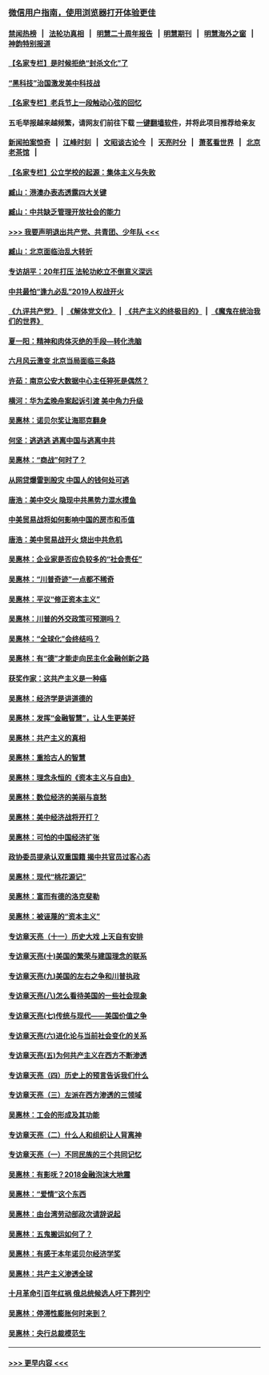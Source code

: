 ### [微信用户指南，使用浏览器打开体验更佳](https://github.com/gfw-breaker/banned-news1/blob/master/indexes/wechat-guide.md?t=0)
#### [禁闻热榜](热点新闻.md?t=0)  &nbsp;&nbsp;|&nbsp;&nbsp; [法轮功真相](https://github.com/gfw-breaker/truth/blob/master/README.md?t=0) &nbsp;&nbsp;|&nbsp;&nbsp; [明慧二十周年报告](https://github.com/gfw-breaker/mh-reports/blob/master/README.md?t=0) &nbsp;&nbsp;|&nbsp;&nbsp;[明慧期刊](https://github.com/gfw-breaker/mh-qikan) &nbsp;&nbsp;|&nbsp;&nbsp; [明慧海外之窗](https://github.com/gfw-breaker/mh-news/blob/master/README.md?t=0) &nbsp;&nbsp;|&nbsp;&nbsp; [神韵特别报道](https://github.com/gfw-breaker/mh-news/blob/master/shenyun.md?t=0)
#### [【名家专栏】是时候拒绝“封杀文化”了](../pages/nsc423/n11814093.md?t=02160502) 
#### [“黑科技”治国激发美中科技战](../pages/nsc423/n11638056.md?t=02160502) 
#### [【名家专栏】老兵节上一段触动心弦的回忆](../pages/nsc423/n11646016.md?t=02160502) 
#### 五毛举报越来越频繁，请网友们前往下载 [一键翻墙软件](https://github.com/gfw-breaker/ssr-accounts)，并将此项目推荐给亲友
#### [新闻拍案惊奇](https://github.com/gfw-breaker/banned-news1/blob/master/pages/link4.md) &nbsp;&nbsp;|&nbsp;&nbsp; [江峰时刻](https://github.com/gfw-breaker/banned-news1/blob/master/pages/link4.md) &nbsp;&nbsp;|&nbsp;&nbsp; [文昭谈古论今](https://github.com/gfw-breaker/banned-news1/blob/master/pages/link4.md) &nbsp;&nbsp;|&nbsp;&nbsp; [天亮时分](https://github.com/gfw-breaker/banned-news1/blob/master/pages/link4.md) &nbsp;&nbsp;|&nbsp;&nbsp; [萧茗看世界](https://github.com/gfw-breaker/banned-news1/blob/master/pages/link4.md) &nbsp;&nbsp;|&nbsp;&nbsp; [北京老茶馆](https://github.com/gfw-breaker/banned-news1/blob/master/pages/link4.md) &nbsp;&nbsp;|&nbsp;&nbsp; 
#### [【名家专栏】公立学校的起源：集体主义与失败](../pages/nsc423/n11601833.md?t=02160502) 
#### [臧山：港澳办表态透露四大关键](../pages/nsc423/n11421628.md?t=02160502) 
#### [臧山：中共缺乏管理开放社会的能力](../pages/nsc423/n11407457.md?t=02160502) 
#### [>>> 我要声明退出共产党、共青团、少年队 <<<](https://github.com/begood0513/goodnews/blob/master/quit/letter.md) 
#### [臧山：北京面临治乱大转折](../pages/nsc423/n11406895.md?t=02160502) 
#### [专访胡平：20年打压 法轮功屹立不倒意义深远](../pages/nsc423/n11398800.md?t=02160502) 
#### [中共最怕“逢九必乱”2019人权战开火](../pages/nsc423/n11385248.md?t=02160502) 
#### [《九评共产党》](https://github.com/begood0513/9ping.md/blob/master/README.md) &nbsp;|&nbsp; [《解体党文化》](../../../../jtdwh.md/blob/master/README.md)  &nbsp;|&nbsp; [《共产主义的终极目的》](../../../../gczydzjmd.md/blob/master/README.md) &nbsp;|&nbsp; [《魔鬼在统治我们的世界》](../../../../mgztzwmdsj.md/blob/master/README.md) 
#### [夏一阳：精神和肉体灭绝的手段—转化洗脑](../pages/nsc423/n11368250.md?t=02160502) 
#### [六月风云激变 北京当局面临三条路](../pages/nsc423/n11313668.md?t=02160502) 
#### [许茹：南京公安大数据中心主任猝死是偶然？](../pages/nsc423/n11064744.md?t=02160502) 
#### [横河：华为孟晚舟案起诉引渡 美中角力升级](../pages/nsc423/n11027230.md?t=02160502) 
#### [吴惠林：诺贝尔奖让海耶克翻身](../pages/nsc423/n10890049.md?t=02160502) 
#### [何坚：逃逃逃 逃离中国与逃离中共](../pages/nsc423/n10592891.md?t=02160502) 
#### [吴惠林：“商战”何时了？](../pages/nsc423/n10573558.md?t=02160502) 
#### [从网贷爆雷到股灾 中国人的钱何处可逃](../pages/nsc423/n10572800.md?t=02160502) 
#### [唐浩：美中交火 隐现中共黑势力混水摸鱼](../pages/nsc423/n10544040.md?t=02160502) 
#### [中美贸易战将如何影响中国的房市和币值](../pages/nsc423/n10543697.md?t=02160502) 
#### [唐浩：美中贸易战开火 烧出中共危机](../pages/nsc423/n10540126.md?t=02160502) 
#### [吴惠林：企业家是否应负较多的“社会责任”](../pages/nsc423/n10535022.md?t=02160502) 
#### [吴惠林：“川普奇迹”一点都不稀奇](../pages/nsc423/n10512808.md?t=02160502) 
#### [吴惠林：平议“修正资本主义”](../pages/nsc423/n10495724.md?t=02160502) 
#### [吴惠林：川普的外交政策可预测吗？](../pages/nsc423/n10462387.md?t=02160502) 
#### [吴惠林：“全球化”会终结吗？](../pages/nsc423/n10452838.md?t=02160502) 
#### [吴惠林：有“德”才能走向民主化金融创新之路](../pages/nsc423/n10432292.md?t=02160502) 
#### [获奖作家：这共产主义是一种癌](../pages/nsc423/n10431541.md?t=02160502) 
#### [吴惠林：经济学是讲道德的](../pages/nsc423/n10398014.md?t=02160502) 
#### [吴惠林：发挥“金融智慧”，让人生更美好](../pages/nsc423/n10375019.md?t=02160502) 
#### [吴惠林：共产主义的真相](../pages/nsc423/n10351394.md?t=02160502) 
#### [吴惠林：重拾古人的智慧](../pages/nsc423/n10337691.md?t=02160502) 
#### [吴惠林：理念永恒的《资本主义与自由》](../pages/nsc423/n10316274.md?t=02160502) 
#### [吴惠林：数位经济的美丽与哀愁](../pages/nsc423/n10292946.md?t=02160502) 
#### [吴惠林：美中经济战将开打？](../pages/nsc423/n10258825.md?t=02160502) 
#### [吴惠林：可怕的中国经济扩张](../pages/nsc423/n10219147.md?t=02160502) 
#### [政协委员提承认双重国籍 揭中共官员过客心态](../pages/nsc423/n10208809.md?t=02160502) 
#### [吴惠林：现代“桃花源记”](../pages/nsc423/n10185234.md?t=02160502) 
#### [吴惠林：富而有德的洛克斐勒](../pages/nsc423/n10142264.md?t=02160502) 
#### [吴惠林：被诬蔑的“资本主义”](../pages/nsc423/n10124816.md?t=02160502) 
#### [专访章天亮（十一）历史大戏 上天自有安排](../pages/nsc423/n10094905.md?t=02160502) 
#### [专访章天亮(十)美国的繁荣与建国理念的联系](../pages/nsc423/n10094899.md?t=02160502) 
#### [专访章天亮(九)美国的左右之争和川普执政](../pages/nsc423/n10094889.md?t=02160502) 
#### [专访章天亮(八)怎么看待美国的一些社会现象](../pages/nsc423/n10094857.md?t=02160502) 
#### [专访章天亮(七)传统与现代——美国价值之争](../pages/nsc423/n10093140.md?t=02160502) 
#### [专访章天亮(六)进化论与当前社会变化的关系](../pages/nsc423/n10092036.md?t=02160502) 
#### [专访章天亮(五)为何共产主义在西方不断渗透](../pages/nsc423/n10083620.md?t=02160502) 
#### [专访章天亮（四）历史上的预言告诉我们什么](../pages/nsc423/n10083606.md?t=02160502) 
#### [专访章天亮（三）左派在西方渗透的三领域](../pages/nsc423/n10081115.md?t=02160502) 
#### [吴惠林：工会的形成及其功能](../pages/nsc423/n10080633.md?t=02160502) 
#### [专访章天亮（二）什么人和组织让人背离神](../pages/nsc423/n10076637.md?t=02160502) 
#### [专访章天亮（一）不同民族的三个共同记忆](../pages/nsc423/n10074188.md?t=02160502) 
#### [吴惠林：有影呒？2018金融泡沫大地震](../pages/nsc423/n10040534.md?t=02160502) 
#### [吴惠林：“爱情”这个东西](../pages/nsc423/n10019423.md?t=02160502) 
#### [吴惠林：由台湾劳动部政次请辞说起](../pages/nsc423/n9979679.md?t=02160502) 
#### [吴惠林：五鬼搬运如何了？](../pages/nsc423/n9925338.md?t=02160502) 
#### [吴惠林：有感于本年诺贝尔经济学奖](../pages/nsc423/n9871883.md?t=02160502) 
#### [吴惠林：共产主义渗透全球](../pages/nsc423/n9812748.md?t=02160502) 
#### [十月革命引百年红祸 俄总统候选人吁下葬列宁](../pages/nsc423/n9810182.md?t=02160502) 
#### [吴惠林：停滞性膨胀何时来到？](../pages/nsc423/n9764136.md?t=02160502) 
#### [吴惠林：央行总裁模范生](../pages/nsc423/n9728134.md?t=02160502) 

----
#### [ >>> 更早内容 <<< ](../indexes/nsc423-earlier.md)
